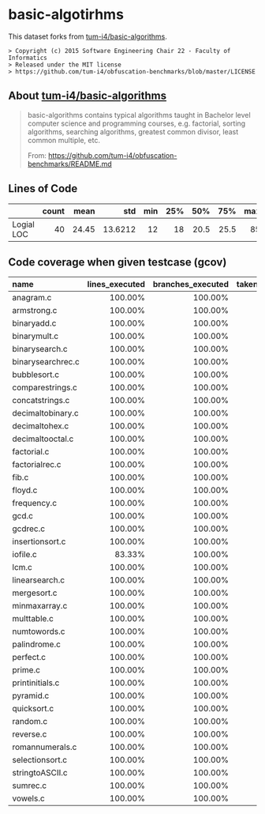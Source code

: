 # basic-algotirhms

This dataset forks from [tum-i4/basic-algorithms](https://github.com/tum-i4/obfuscation-benchmarks/tree/master/basic-algorithms).

    > Copyright (c) 2015 Software Engineering Chair 22 - Faculty of Informatics
    > Released under the MIT license
    > https://github.com/tum-i4/obfuscation-benchmarks/blob/master/LICENSE

## About [tum-i4/basic-algorithms](https://github.com/tum-i4/obfuscation-benchmarks/tree/master/basic-algorithms)

> basic-algorithms contains typical algorithms taught in Bachelor level computer science and programming courses, e.g. factorial, sorting algorithms, searching algorithms, greatest common divisor, least common multiple, etc.
>
> From: https://github.com/tum-i4/obfuscation-benchmarks/README.md

## Lines of Code

|            |   count |   mean |     std |   min |   25% |   50% |   75% |   max |
|:-----------|--------:|-------:|--------:|------:|------:|------:|------:|------:|
| Logial LOC |      40 |  24.45 | 13.6212 |    12 |    18 |  20.5 |  25.5 |    85 |

## Code coverage when given testcase (gcov)

| name              | lines_executed   | branches_executed   | taken_at_least_one   | calls_executed   |
|:------------------|-----------------:|--------------------:|---------------------:|-----------------:|
| anagram.c         | 100.00%          | 100.00%             | 100.00%              | 100.00%          |
| armstrong.c       | 100.00%          | 100.00%             | 100.00%              | 100.00%          |
| binaryadd.c       | 100.00%          | 100.00%             | 100.00%              | 100.00%          |
| binarymult.c      | 100.00%          | 100.00%             | 100.00%              | 100.00%          |
| binarysearch.c    | 100.00%          | 100.00%             | 100.00%              | 100.00%          |
| binarysearchrec.c | 100.00%          | 100.00%             | 100.00%              | 100.00%          |
| bubblesort.c      | 100.00%          | 100.00%             | 100.00%              | 100.00%          |
| comparestrings.c  | 100.00%          | 100.00%             | 81.25%               | 100.00%          |
| concatstrings.c   | 100.00%          | 100.00%             | 100.00%              | 100.00%          |
| decimaltobinary.c | 100.00%          | 100.00%             | 100.00%              | 100.00%          |
| decimaltohex.c    | 100.00%          | 100.00%             | 100.00%              | 100.00%          |
| decimaltooctal.c  | 100.00%          | 100.00%             | 100.00%              | 100.00%          |
| factorial.c       | 100.00%          | 100.00%             | 100.00%              | 100.00%          |
| factorialrec.c    | 100.00%          | 100.00%             | 100.00%              | 100.00%          |
| fib.c             | 100.00%          | 100.00%             | 100.00%              | 100.00%          |
| floyd.c           | 100.00%          | 100.00%             | 100.00%              | 100.00%          |
| frequency.c       | 100.00%          | 100.00%             | 100.00%              | 100.00%          |
| gcd.c             | 100.00%          | 100.00%             | 100.00%              | 100.00%          |
| gcdrec.c          | 100.00%          | 100.00%             | 100.00%              | 100.00%          |
| insertionsort.c   | 100.00%          | 100.00%             | 91.67%               | 100.00%          |
| iofile.c          | 83.33%           | 100.00%             | 75.00%               | 66.67%           |
| lcm.c             | 100.00%          | 100.00%             | 100.00%              | 100.00%          |
| linearsearch.c    | 100.00%          | 100.00%             | 100.00%              | 100.00%          |
| mergesort.c       | 100.00%          | 100.00%             | 100.00%              | 100.00%          |
| minmaxarray.c     | 100.00%          | 100.00%             | 100.00%              | 100.00%          |
| multtable.c       | 100.00%          | 100.00%             | 100.00%              | 100.00%          |
| numtowords.c      | 100.00%          | 100.00%             | 94.12%               | 100.00%          |
| palindrome.c      | 100.00%          | 100.00%             | 100.00%              | 100.00%          |
| perfect.c         | 100.00%          | 100.00%             | 100.00%              | 100.00%          |
| prime.c           | 100.00%          | 100.00%             | 100.00%              | 100.00%          |
| printinitials.c   | 100.00%          | 100.00%             | 100.00%              | 100.00%          |
| pyramid.c         | 100.00%          | 100.00%             | 100.00%              | 100.00%          |
| quicksort.c       | 100.00%          | 100.00%             | 100.00%              | 100.00%          |
| random.c          | 100.00%          | 100.00%             | 100.00%              | 100.00%          |
| reverse.c         | 100.00%          | 100.00%             | 100.00%              | 100.00%          |
| romannumerals.c   | 100.00%          | 100.00%             | 97.22%               | 100.00%          |
| selectionsort.c   | 100.00%          | 100.00%             | 100.00%              | 100.00%          |
| stringtoASCII.c   | 100.00%          | 100.00%             | 100.00%              | 100.00%          |
| sumrec.c          | 100.00%          | 100.00%             | 100.00%              | 100.00%          |
| vowels.c          | 100.00%          | 100.00%             | 76.32%               | 100.00%          |